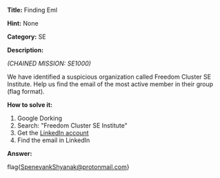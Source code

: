 
**Title:** Finding Eml

**Hint:** None

**Category:** SE

**Description:**

*(CHAINED MISSION: SE1000)*

We have identified a suspicious organization called Freedom Cluster SE Institute. Help us find the email of the most active member in their group (flag format). 

**How to solve it:**
1) Google Dorking
2) Search: "Freedom Cluster SE Institute"
3) Get the [LinkedIn account](https://www.linkedin.com/in/spenevank)
4) Find the email in LinkedIn

**Answer:**

flag{SpenevankShyanak@protonmail.com}

